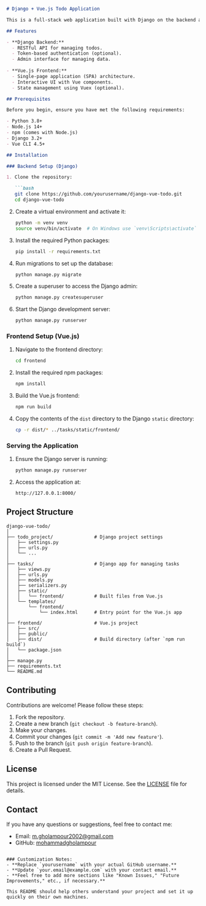 
```markdown
# Django + Vue.js Todo Application

This is a full-stack web application built with Django on the backend and Vue.js on the frontend. The project serves as a simple todo list application, demonstrating how to integrate a Django API with a Vue.js frontend.

## Features

- **Django Backend:**
  - RESTful API for managing todos.
  - Token-based authentication (optional).
  - Admin interface for managing data.
  
- **Vue.js Frontend:**
  - Single-page application (SPA) architecture.
  - Interactive UI with Vue components.
  - State management using Vuex (optional).

## Prerequisites

Before you begin, ensure you have met the following requirements:

- Python 3.8+
- Node.js 14+
- npm (comes with Node.js)
- Django 3.2+
- Vue CLI 4.5+

## Installation

### Backend Setup (Django)

1. Clone the repository:

   ```bash
   git clone https://github.com/yourusername/django-vue-todo.git
   cd django-vue-todo
   ```

2. Create a virtual environment and activate it:

   ```bash
   python -m venv venv
   source venv/bin/activate  # On Windows use `venv\Scripts\activate`
   ```

3. Install the required Python packages:

   ```bash
   pip install -r requirements.txt
   ```

4. Run migrations to set up the database:

   ```bash
   python manage.py migrate
   ```

5. Create a superuser to access the Django admin:

   ```bash
   python manage.py createsuperuser
   ```

6. Start the Django development server:

   ```bash
   python manage.py runserver
   ```

### Frontend Setup (Vue.js)

1. Navigate to the frontend directory:

   ```bash
   cd frontend
   ```

2. Install the required npm packages:

   ```bash
   npm install
   ```

3. Build the Vue.js frontend:

   ```bash
   npm run build
   ```

4. Copy the contents of the `dist` directory to the Django `static` directory:

   ```bash
   cp -r dist/* ../tasks/static/frontend/
   ```

### Serving the Application

1. Ensure the Django server is running:

   ```bash
   python manage.py runserver
   ```

2. Access the application at:

   ```
   http://127.0.0.1:8000/
   ```

## Project Structure

```
django-vue-todo/
│
├── todo_project/               # Django project settings
│   ├── settings.py
│   ├── urls.py
│   └── ...
│
├── tasks/                      # Django app for managing tasks
│   ├── views.py
│   ├── urls.py
│   ├── models.py
│   ├── serializers.py
│   ├── static/
│   │   └── frontend/           # Built files from Vue.js
│   └── templates/
│       └── frontend/
│           └── index.html      # Entry point for the Vue.js app
│
├── frontend/                   # Vue.js project
│   ├── src/
│   ├── public/
│   ├── dist/                   # Build directory (after `npm run build`)
│   └── package.json
│
├── manage.py
├── requirements.txt
└── README.md
```

## Contributing

Contributions are welcome! Please follow these steps:

1. Fork the repository.
2. Create a new branch (`git checkout -b feature-branch`).
3. Make your changes.
4. Commit your changes (`git commit -m 'Add new feature'`).
5. Push to the branch (`git push origin feature-branch`).
6. Create a Pull Request.

## License

This project is licensed under the MIT License. See the [LICENSE](LICENSE) file for details.

## Contact

If you have any questions or suggestions, feel free to contact me:

- Email: m.gholampour2002@gmail.com
- GitHub: [mohammadgholampour](https://github.com/yourusername)
```

### Customization Notes:
- **Replace `yourusername` with your actual GitHub username.**
- **Update `your.email@example.com` with your contact email.**
- **Feel free to add more sections like "Known Issues," "Future Improvements," etc., if necessary.**

This README should help others understand your project and set it up quickly on their own machines.
